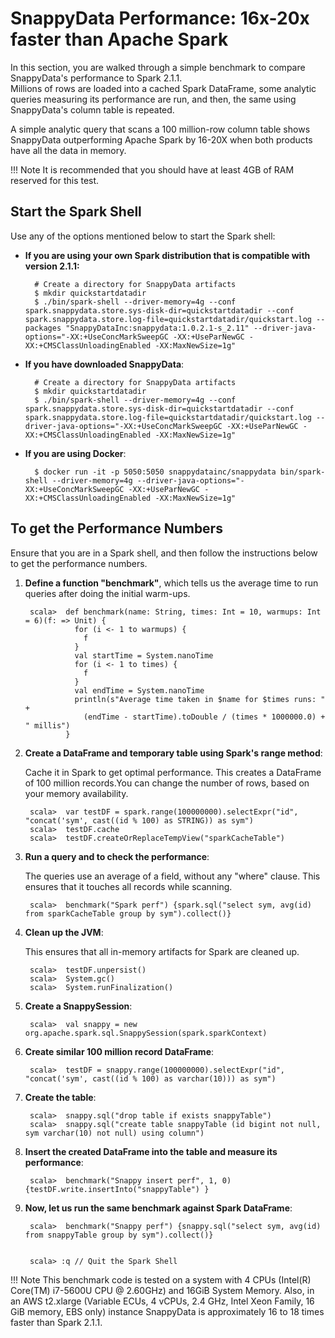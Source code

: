 <a id="start_benchmark"></a>
# SnappyData Performance: 16x-20x faster than Apache Spark
In this section, you are walked through a simple benchmark to compare SnappyData's performance to Spark 2.1.1.</br>
Millions of rows are loaded into a cached Spark DataFrame, some analytic queries measuring its performance are run, and then, the same using SnappyData's column table is repeated.

A simple analytic query that scans a 100 million-row column table shows SnappyData outperforming Apache Spark by 16-20X when both products have all the data in memory.

!!! Note
	It is recommended that you should have at least 4GB of RAM reserved for this test. 
 
## Start the Spark Shell

Use any of the options mentioned below to start the Spark shell:

* **If you are using your own Spark distribution that is compatible with version 2.1.1:**

        # Create a directory for SnappyData artifacts
        $ mkdir quickstartdatadir 
        $ ./bin/spark-shell --driver-memory=4g --conf spark.snappydata.store.sys-disk-dir=quickstartdatadir --conf spark.snappydata.store.log-file=quickstartdatadir/quickstart.log --packages "SnappyDataInc:snappydata:1.0.2.1-s_2.11" --driver-java-options="-XX:+UseConcMarkSweepGC -XX:+UseParNewGC -XX:+CMSClassUnloadingEnabled -XX:MaxNewSize=1g"

* **If you have downloaded SnappyData**:

        # Create a directory for SnappyData artifacts
        $ mkdir quickstartdatadir 
        $ ./bin/spark-shell --driver-memory=4g --conf spark.snappydata.store.sys-disk-dir=quickstartdatadir --conf spark.snappydata.store.log-file=quickstartdatadir/quickstart.log --driver-java-options="-XX:+UseConcMarkSweepGC -XX:+UseParNewGC -XX:+CMSClassUnloadingEnabled -XX:MaxNewSize=1g"

* **If you are using Docker**:

        $ docker run -it -p 5050:5050 snappydatainc/snappydata bin/spark-shell --driver-memory=4g --driver-java-options="-XX:+UseConcMarkSweepGC -XX:+UseParNewGC -XX:+CMSClassUnloadingEnabled -XX:MaxNewSize=1g"

## To get the Performance Numbers
Ensure that you are in a Spark shell, and then follow the instructions below to get the performance numbers.

1. **Define a function "benchmark"**, which tells us the average time to run queries after doing the initial warm-ups.

        scala>  def benchmark(name: String, times: Int = 10, warmups: Int = 6)(f: => Unit) {
                  for (i <- 1 to warmups) {
                    f
                  }
                  val startTime = System.nanoTime
                  for (i <- 1 to times) {
                    f
                  }
                  val endTime = System.nanoTime
                  println(s"Average time taken in $name for $times runs: " +
                    (endTime - startTime).toDouble / (times * 1000000.0) + " millis")
                }

2. **Create a DataFrame and temporary table using Spark's range method**:

	Cache it in Spark to get optimal performance. This creates a DataFrame of 100 million records.You can change the number of rows, based on your memory availability.

        scala>  var testDF = spark.range(100000000).selectExpr("id", "concat('sym', cast((id % 100) as STRING)) as sym")
        scala>  testDF.cache
        scala>  testDF.createOrReplaceTempView("sparkCacheTable")

3. **Run a query and to check the performance**:

	The queries use an average of a field, without any "where" clause. This ensures that it touches all records while scanning.
		
        scala>  benchmark("Spark perf") {spark.sql("select sym, avg(id) from sparkCacheTable group by sym").collect()}

4. **Clean up the JVM**:

	This ensures that all in-memory artifacts for Spark are cleaned up.

        scala>  testDF.unpersist()
        scala>  System.gc()
        scala>  System.runFinalization()

5. **Create a SnappySession**:

		scala>  val snappy = new org.apache.spark.sql.SnappySession(spark.sparkContext)

6. **Create similar 100 million record DataFrame**:

		scala>  testDF = snappy.range(100000000).selectExpr("id", "concat('sym', cast((id % 100) as varchar(10))) as sym")


7. **Create the table**:

        scala>  snappy.sql("drop table if exists snappyTable")
        scala>  snappy.sql("create table snappyTable (id bigint not null, sym varchar(10) not null) using column")


8. **Insert the created DataFrame into the table and measure its performance**:

	    scala>  benchmark("Snappy insert perf", 1, 0) {testDF.write.insertInto("snappyTable") }

9. **Now, let us run the same benchmark against Spark DataFrame**:

        scala>  benchmark("Snappy perf") {snappy.sql("select sym, avg(id) from snappyTable group by sym").collect()}


	    scala> :q // Quit the Spark Shell

!!! Note
	This benchmark code is tested on a system with  4 CPUs (Intel(R) Core(TM) i7-5600U CPU @ 2.60GHz) and 16GiB System Memory. Also, in an AWS t2.xlarge (Variable ECUs, 4 vCPUs, 2.4 GHz, Intel Xeon Family, 16 GiB memory, EBS only) instance SnappyData is approximately 16 to 18 times faster than Spark 2.1.1.
